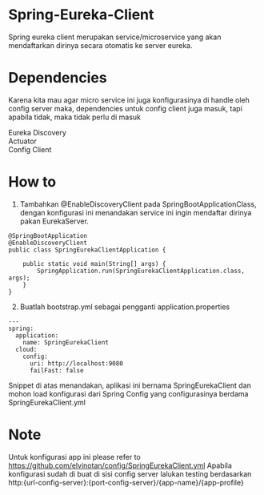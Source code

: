 # Spring-Eureka-Client
Spring eureka client merupakan service/microservice yang akan mendaftarkan dirinya secara otomatis ke server eureka.

# Dependencies
Karena kita mau agar micro service ini juga konfigurasinya di handle oleh config server maka, dependencies untuk config client juga masuk, tapi apabila tidak, maka tidak perlu di masuk

Eureka Discovery</br>
Actuator</br>
Config Client</br>

# How to
1. Tambahkan @EnableDiscoveryClient pada SpringBootApplicationClass, dengan konfigurasi ini menandakan service ini ingin mendaftar dirinya pakan EurekaServer. 
```
@SpringBootApplication
@EnableDiscoveryClient
public class SpringEurekaClientApplication {

	public static void main(String[] args) {
		SpringApplication.run(SpringEurekaClientApplication.class, args);
	}
}
```
2. Buatlah bootstrap.yml sebagai pengganti application.properties
```
--- 
spring:
  application:
    name: SpringEurekaClient
  cloud:
    config:
      uri: http://localhost:9080
      failFast: false
```
Snippet di atas menandakan, aplikasi ini bernama SpringEurekaClient dan mohon load konfigurasi dari Spring Config yang configurasinya berdama SpringEurekaClient.yml

# Note
Untuk konfigurasi app ini please refer to https://github.com/elvinotan/config/SpringEurekaClient.yml
Apabila konfigurasi sudah di buat di sisi config server lalukan testing berdasarkan http:{url-config-server}:{port-config-server}/{app-name}/{app-profile}
